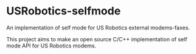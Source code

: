 # USRobotics-selfmode
An implementation of self mode for US Robotics external modems-faxes.

This project aims to make an open source C/C++ implementation of self mode API for US Robotics modems.
